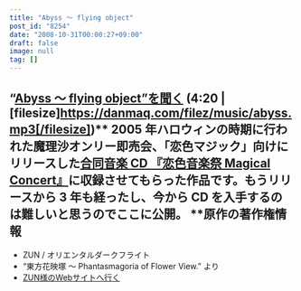 ```yaml
---
title: "Abyss ～ flying object"
post_id: "8254"
date: "2008-10-31T00:00:27+09:00"
draft: false
image: null
tag: []
---
```



## “[Abyss ～ flying object”を聞く](/filez/music/abyss.mp3) (4:20 | [filesize]https://danmaq.com/filez/music/abyss.mp3[/filesize])** 2005 年ハロウィンの時期に行われた魔理沙オンリー即売会、「恋色マジック」向けにリリースした[合同音楽 CD 『恋色音楽祭 Magical Concert』](http://marisa.kicks-ass.net/)に収録させてもらった作品です。もうリリースから 3 年も経ったし、今から CD を入手するのは難しいと思うのでここに公開。  **原作の著作権情報

  * ZUN / オリエンタルダークフライト
  * “東方花映塚 ～ Phantasmagoria of Flower View.” より
  * [ZUN様のWebサイトへ行く](http://www16.big.or.jp/%7Ezun/)
